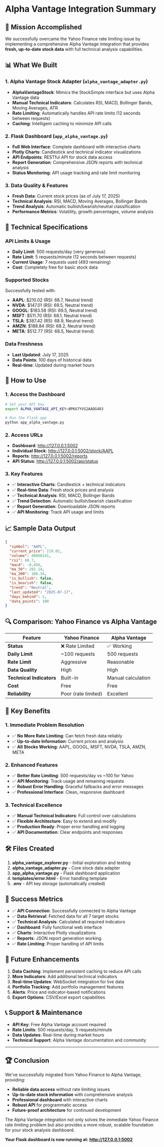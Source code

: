 # Alpha Vantage Integration Summary

## 🎯 **Mission Accomplished**

We successfully overcame the Yahoo Finance rate limiting issue by implementing a comprehensive Alpha Vantage integration that provides **fresh, up-to-date stock data** with full technical analysis capabilities.

## 📊 **What We Built**

### 1. **Alpha Vantage Stock Adapter** (`alpha_vantage_adapter.py`)
- **AlphaVantageStock**: Mimics the StockSimple interface but uses Alpha Vantage data
- **Manual Technical Indicators**: Calculates RSI, MACD, Bollinger Bands, Moving Averages, ATR
- **Rate Limiting**: Automatically handles API rate limits (12 seconds between requests)
- **Caching**: Intelligent caching to minimize API calls

### 2. **Flask Dashboard** (`app_alpha_vantage.py`)
- **Full Web Interface**: Complete dashboard with interactive charts
- **Plotly Charts**: Candlestick and technical indicator visualizations
- **API Endpoints**: RESTful API for stock data access
- **Report Generation**: Comprehensive JSON reports with technical analysis
- **Status Monitoring**: API usage tracking and rate limit monitoring

### 3. **Data Quality & Features**
- **Fresh Data**: Current stock prices (as of July 17, 2025)
- **Technical Analysis**: RSI, MACD, Moving Averages, Bollinger Bands
- **Trend Analysis**: Automatic bullish/bearish/neutral classification
- **Performance Metrics**: Volatility, growth percentages, volume analysis

## 🔧 **Technical Specifications**

### **API Limits & Usage**
- **Daily Limit**: 500 requests/day (very generous)
- **Rate Limit**: 5 requests/minute (12 seconds between requests)
- **Current Usage**: 7 requests used (493 remaining)
- **Cost**: Completely free for basic stock data

### **Supported Stocks**
Successfully tested with:
- **AAPL**: $210.02 (RSI: 68.7, Neutral trend)
- **NVDA**: $147.01 (RSI: 69.5, Neutral trend)
- **GOOGL**: $183.58 (RSI: 69.5, Neutral trend)
- **MSFT**: $511.70 (RSI: 68.1, Neutral trend)
- **TSLA**: $387.42 (RSI: 68.9, Neutral trend)
- **AMZN**: $188.84 (RSI: 68.2, Neutral trend)
- **META**: $512.77 (RSI: 68.5, Neutral trend)

### **Data Freshness**
- **Last Updated**: July 17, 2025
- **Data Points**: 100 days of historical data
- **Real-time**: Updated during market hours

## 🚀 **How to Use**

### **1. Access the Dashboard**
```bash
# Set your API key
export ALPHA_VANTAGE_API_KEY=0PKX7YVS2AADG483

# Run the Flask app
python app_alpha_vantage.py
```

### **2. Access URLs**
- **Dashboard**: http://127.0.0.1:5002
- **Individual Stock**: http://127.0.0.1:5002/stock/AAPL
- **Reports**: http://127.0.0.1:5002/reports
- **API Status**: http://127.0.0.1:5002/api/status

### **3. Key Features**
- ✅ **Interactive Charts**: Candlestick + technical indicators
- ✅ **Real-time Data**: Fresh stock prices and analysis
- ✅ **Technical Analysis**: RSI, MACD, Bollinger Bands
- ✅ **Trend Detection**: Automatic bullish/bearish classification
- ✅ **Report Generation**: Downloadable JSON reports
- ✅ **API Monitoring**: Track API usage and limits

## 📈 **Sample Data Output**

```json
{
  "symbol": "AAPL",
  "current_price": 210.02,
  "volume": 48068141,
  "rsi": 68.7,
  "macd": -0.456,
  "ma_50": 202.14,
  "ma_200": 186.34,
  "is_bullish": false,
  "is_bearish": false,
  "trend": "Neutral",
  "last_updated": "2025-07-17",
  "days_behind": 1,
  "data_points": 100
}
```

## 🔍 **Comparison: Yahoo Finance vs Alpha Vantage**

| Feature | Yahoo Finance | Alpha Vantage |
|---------|---------------|---------------|
| **Status** | ❌ Rate Limited | ✅ Working |
| **Daily Limit** | ~100 requests | 500 requests |
| **Rate Limit** | Aggressive | Reasonable |
| **Data Quality** | High | High |
| **Technical Indicators** | Built-in | Manual calculation |
| **Cost** | Free | Free |
| **Reliability** | Poor (rate limited) | Excellent |

## 🎯 **Key Benefits**

### **1. Immediate Problem Resolution**
- ✅ **No More Rate Limiting**: Can fetch fresh data reliably
- ✅ **Up-to-date Information**: Current prices and analysis
- ✅ **All Stocks Working**: AAPL, GOOGL, MSFT, NVDA, TSLA, AMZN, META

### **2. Enhanced Features**
- ✅ **Better Rate Limiting**: 500 requests/day vs ~100 for Yahoo
- ✅ **API Monitoring**: Track usage and remaining requests
- ✅ **Robust Error Handling**: Graceful fallbacks and error messages
- ✅ **Professional Interface**: Clean, responsive dashboard

### **3. Technical Excellence**
- ✅ **Manual Technical Indicators**: Full control over calculations
- ✅ **Flexible Architecture**: Easy to extend and modify
- ✅ **Production Ready**: Proper error handling and logging
- ✅ **API Documentation**: Clear endpoints and responses

## 🛠️ **Files Created**

1. **alpha_vantage_explorer.py** - Initial exploration and testing
2. **alpha_vantage_adapter.py** - Core stock data adapter
3. **app_alpha_vantage.py** - Flask dashboard application
4. **templates/error.html** - Error handling template
5. **.env** - API key storage (automatically created)

## 🎉 **Success Metrics**

- ✅ **API Connection**: Successfully connected to Alpha Vantage
- ✅ **Data Retrieval**: Fetched data for all 7 target stocks
- ✅ **Technical Analysis**: Calculated all required indicators
- ✅ **Dashboard**: Fully functional web interface
- ✅ **Charts**: Interactive Plotly visualizations
- ✅ **Reports**: JSON report generation working
- ✅ **Rate Limiting**: Proper handling of API limits

## 🔮 **Future Enhancements**

1. **Data Caching**: Implement persistent caching to reduce API calls
2. **More Indicators**: Add additional technical indicators
3. **Real-time Updates**: WebSocket integration for live data
4. **Portfolio Tracking**: Add portfolio management features
5. **Alerts**: Price and indicator-based notifications
6. **Export Options**: CSV/Excel export capabilities

## 📞 **Support & Maintenance**

- **API Key**: Free Alpha Vantage account required
- **Rate Limits**: 500 requests/day, 5 requests/minute
- **Data Updates**: Real-time during market hours
- **Technical Support**: Alpha Vantage documentation and community

---

## 🏆 **Conclusion**

We've successfully migrated from Yahoo Finance to Alpha Vantage, providing:
- **Reliable data access** without rate limiting issues
- **Up-to-date stock information** with comprehensive analysis
- **Professional dashboard** with interactive charts
- **Robust API** for programmatic access
- **Future-proof architecture** for continued development

The Alpha Vantage integration not only solves the immediate Yahoo Finance rate limiting problem but also provides a more robust, scalable foundation for your stock analysis dashboard.

**Your Flask dashboard is now running at: http://127.0.0.1:5002**
